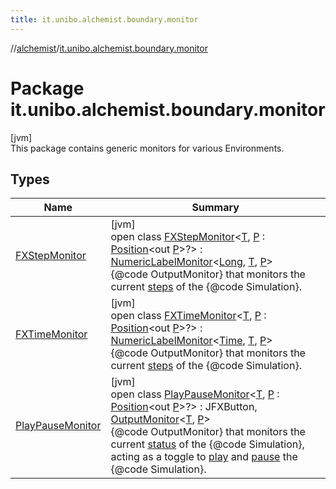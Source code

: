 ```yaml
---
title: it.unibo.alchemist.boundary.monitor
---
```

//[alchemist](../../index.html)/[it.unibo.alchemist.boundary.monitor](index.html)



# Package it.unibo.alchemist.boundary.monitor



[jvm]\
This package contains generic monitors for various Environments.



## Types


| Name | Summary |
|---|---|
| [FXStepMonitor](-f-x-step-monitor/index.html) | [jvm]<br>open class [FXStepMonitor](-f-x-step-monitor/index.html)<[T](-f-x-step-monitor/index.html), [P](-f-x-step-monitor/index.html) : [Position](../it.unibo.alchemist.model.interfaces/-position/index.html)<out [P](../it.unibo.alchemist.boundary.gui.effects.json/-effect-group-adapter/index.html)>?> : [NumericLabelMonitor](../it.unibo.alchemist.boundary.monitor.generic/-numeric-label-monitor/index.html)<[Long](https://docs.oracle.com/javase/8/docs/api/java/lang/Long.html), [T](-f-x-step-monitor/index.html), [P](../it.unibo.alchemist.boundary.gui.effects.json/-effect-group-adapter/index.html)> <br>{@code OutputMonitor} that monitors the current [steps](../it.unibo.alchemist.core.interfaces/-simulation/get-step.html) of the {@code Simulation}. |
| [FXTimeMonitor](-f-x-time-monitor/index.html) | [jvm]<br>open class [FXTimeMonitor](-f-x-time-monitor/index.html)<[T](-f-x-time-monitor/index.html), [P](-f-x-time-monitor/index.html) : [Position](../it.unibo.alchemist.model.interfaces/-position/index.html)<out [P](../it.unibo.alchemist.boundary.gui.effects.json/-effect-group-adapter/index.html)>?> : [NumericLabelMonitor](../it.unibo.alchemist.boundary.monitor.generic/-numeric-label-monitor/index.html)<[Time](../it.unibo.alchemist.model.interfaces/-time/index.html), [T](-f-x-step-monitor/index.html), [P](../it.unibo.alchemist.boundary.gui.effects.json/-effect-group-adapter/index.html)> <br>{@code OutputMonitor} that monitors the current [steps](../it.unibo.alchemist.core.interfaces/-simulation/get-step.html) of the {@code Simulation}. |
| [PlayPauseMonitor](-play-pause-monitor/index.html) | [jvm]<br>open class [PlayPauseMonitor](-play-pause-monitor/index.html)<[T](-play-pause-monitor/index.html), [P](-play-pause-monitor/index.html) : [Position](../it.unibo.alchemist.model.interfaces/-position/index.html)<out [P](../it.unibo.alchemist.boundary.gui.effects.json/-effect-group-adapter/index.html)>?> : JFXButton, [OutputMonitor](../it.unibo.alchemist.boundary.interfaces/-output-monitor/index.html)<[T](-f-x-step-monitor/index.html), [P](../it.unibo.alchemist.boundary.gui.effects.json/-effect-group-adapter/index.html)> <br>{@code OutputMonitor} that monitors the current [status](../it.unibo.alchemist.core.interfaces/-status/index.html) of the {@code Simulation}, acting as a toggle to [play](../it.unibo.alchemist.core.interfaces/-simulation/play.html) and [pause](../it.unibo.alchemist.core.interfaces/-simulation/pause.html) the {@code Simulation}. |


